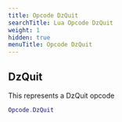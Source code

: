 ```yaml
---
title: Opcode DzQuit
searchTitle: Lua Opcode DzQuit
weight: 1
hidden: true
menuTitle: Opcode DzQuit
---
```

## DzQuit

This represents a DzQuit opcode
```lua
Opcode.DzQuit
```